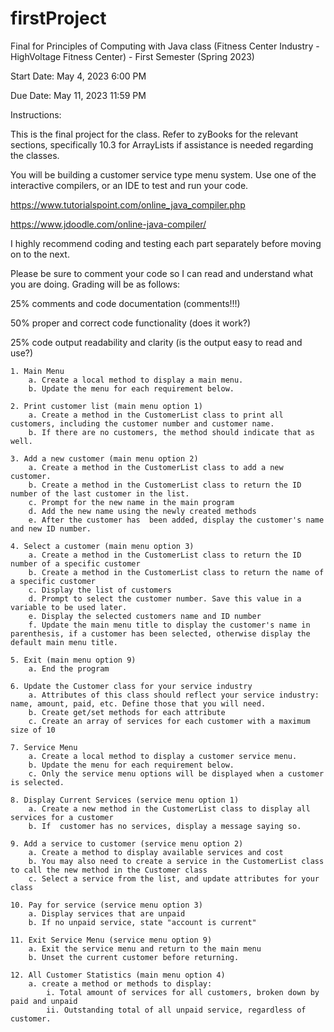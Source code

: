 # firstProject

Final for Principles of Computing with Java class (Fitness Center Industry - HighVoltage Fitness Center) - First Semester (Spring 2023)

Start Date: May 4, 2023 6:00 PM

Due Date: May 11, 2023 11:59 PM

Instructions:

This is the final project for the class. Refer to zyBooks for the relevant sections, specifically 10.3 for ArrayLists if assistance is needed regarding the classes.

You will be building a customer service type menu system. Use one of the interactive compilers, or an IDE to test and run your code. 

https://www.tutorialspoint.com/online_java_compiler.php

https://www.jdoodle.com/online-java-compiler/

I highly recommend coding and testing each part separately before moving on to the next.

Please be sure to comment your code so I can read and understand what you are doing. Grading will be as follows:

25% comments and code documentation (comments!!!)

50% proper and correct code functionality (does it work?)

25% code output readability and clarity (is the output easy to read and use?)


    1. Main Menu
        a. Create a local method to display a main menu.
        b. Update the menu for each requirement below.

    2. Print customer list (main menu option 1)
        a. Create a method in the CustomerList class to print all customers, including the customer number and customer name. 
        b. If there are no customers, the method should indicate that as well.

    3. Add a new customer (main menu option 2)
        a. Create a method in the CustomerList class to add a new customer.
        b. Create a method in the CustomerList class to return the ID number of the last customer in the list.
        c. Prompt for the new name in the main program
        d. Add the new name using the newly created methods
        e. After the customer has  been added, display the customer's name and new ID number. 

    4. Select a customer (main menu option 3)
        a. Create a method in the CustomerList class to return the ID number of a specific customer
        b. Create a method in the CustomerList class to return the name of a specific customer
        c. Display the list of customers
        d. Prompt to select the customer number. Save this value in a variable to be used later.
        e. Display the selected customers name and ID number
        f. Update the main menu title to display the customer's name in parenthesis, if a customer has been selected, otherwise display the default main menu title.

    5. Exit (main menu option 9)
        a. End the program

    6. Update the Customer class for your service industry
        a. Attributes of this class should reflect your service industry: name, amount, paid, etc. Define those that you will need.
        b. Create get/set methods for each attribute
        c. Create an array of services for each customer with a maximum size of 10

    7. Service Menu
        a. Create a local method to display a customer service menu.
        b. Update the menu for each requirement below.
        c. Only the service menu options will be displayed when a customer is selected.

    8. Display Current Services (service menu option 1)
        a. Create a new method in the CustomerList class to display all services for a customer
        b. If  customer has no services, display a message saying so.

    9. Add a service to customer (service menu option 2)
        a. Create a method to display available services and cost
        b. You may also need to create a service in the CustomerList class to call the new method in the Customer class
        c. Select a service from the list, and update attributes for your class

    10. Pay for service (service menu option 3)
        a. Display services that are unpaid
        b. If no unpaid service, state "account is current"

    11. Exit Service Menu (service menu option 9)
        a. Exit the service menu and return to the main menu
        b. Unset the current customer before returning.

    12. All Customer Statistics (main menu option 4)
        a. create a method or methods to display:
            i. Total amount of services for all customers, broken down by paid and unpaid
            ii. Outstanding total of all unpaid service, regardless of customer.
